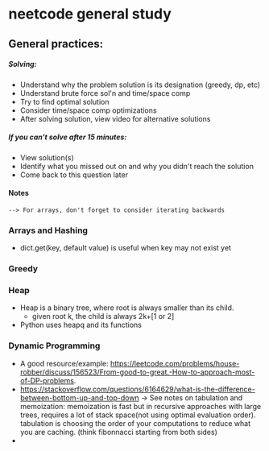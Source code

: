 # neetcode general study

## General practices:
##### Solving:
- Understand why the problem solution is its designation (greedy, dp, etc)
- Understand brute force sol'n and time/space comp
- Try to find optimal solution
- Consider time/space comp optimizations
- After solving solution, view video for alternative solutions

##### If you can't solve after 15 minutes:
- View solution(s)
- Identify what you missed out on and why you didn't reach the solution
- Come back to this question later

#### Notes
    --> For arrays, don't forget to consider iterating backwards

### Arrays and Hashing
- dict.get(key, default value) is useful when key may not exist yet
### Greedy

### Heap
- Heap is a binary tree, where root is always smaller than its child.
    - given root k, the child is always 2k+[1 or 2]
- Python uses heapq and its functions

### Dynamic Programming
- A good resource/example:
    https://leetcode.com/problems/house-robber/discuss/156523/From-good-to-great.-How-to-approach-most-of-DP-problems.
- https://stackoverflow.com/questions/6164629/what-is-the-difference-between-bottom-up-and-top-down
    -> See notes on tabulation and memoization: memoization is fast but in recursive approaches with large trees, requires a lot of stack space(not using optimal evaluation order). tabulation is choosing the order of your computations to reduce what you are caching. (think fibonnacci starting from both sides)
- 